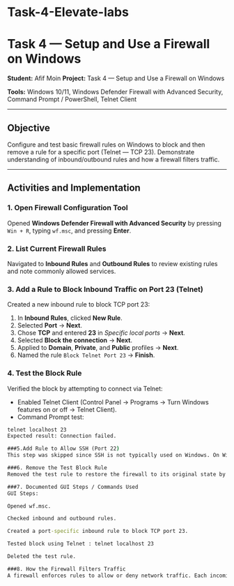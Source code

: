 # Task-4-Elevate-labs

# Task 4 — Setup and Use a Firewall on Windows

**Student:** Afif Moin
**Project:** Task 4 — Setup and Use a Firewall on Windows  

**Tools:** Windows 10/11, Windows Defender Firewall with Advanced Security, Command Prompt / PowerShell, Telnet Client

---

## Objective
Configure and test basic firewall rules on Windows to block and then remove a rule for a specific port (Telnet — TCP 23). Demonstrate understanding of inbound/outbound rules and how a firewall filters traffic.

---

## Activities and Implementation

### 1. Open Firewall Configuration Tool
Opened **Windows Defender Firewall with Advanced Security** by pressing `Win + R`, typing `wf.msc`, and pressing **Enter**.  


### 2. List Current Firewall Rules
Navigated to **Inbound Rules** and **Outbound Rules** to review existing rules and note commonly allowed services.  


### 3. Add a Rule to Block Inbound Traffic on Port 23 (Telnet)
Created a new inbound rule to block TCP port 23:
1. In **Inbound Rules**, clicked **New Rule**.
2. Selected **Port** → **Next**.
3. Chose **TCP** and entered **23** in *Specific local ports* → **Next**.
4. Selected **Block the connection** → **Next**.
5. Applied to **Domain**, **Private**, and **Public** profiles → **Next**.
6. Named the rule `Block Telnet Port 23` → **Finish**.  


### 4. Test the Block Rule
Verified the block by attempting to connect via Telnet:
- Enabled Telnet Client (Control Panel → Programs → Turn Windows features on or off → Telnet Client).
- Command Prompt test:
```cmd
telnet localhost 23
Expected result: Connection failed.

###5.Add Rule to Allow SSH (Port 22)
This step was skipped since SSH is not typically used on Windows. On Windows, a similar step could involve allowing RDP (TCP 3389) using the same process but selecting Allow the connection.

###6. Remove the Test Block Rule
Removed the test rule to restore the firewall to its original state by right-clicking Block Telnet Port 23 → Delete.

###7. Documented GUI Steps / Commands Used
GUI Steps:

Opened wf.msc.

Checked inbound and outbound rules.

Created a port-specific inbound rule to block TCP port 23.

Tested block using Telnet : telnet localhost 23

Deleted the test rule.

###8. How the Firewall Filters Traffic
A firewall enforces rules to allow or deny network traffic. Each incoming or outgoing connection is checked against these rules. If the traffic matches an allow rule, it is permitted; if it matches a block rule, it is denied. Rules can be based on port, protocol, IP address, application, and network profile.
